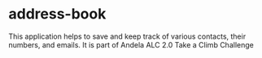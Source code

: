 # address-book
This application helps to save and  keep track of various contacts, their numbers, and emails. It is part of Andela ALC 2.0 Take a Climb Challenge
